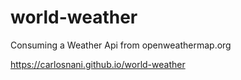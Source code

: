 # world-weather
Consuming a Weather Api from openweathermap.org

https://carlosnani.github.io/world-weather